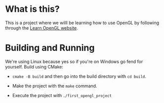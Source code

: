 # What is this?
This is a project where we willl be learning how to use OpenGL by following through the [Learn OpenGL website](https://learnopengl.com/). 

# Building and Running
We're using Linux because yes so if you're on Windows go fend for yourself.
Build using CMake:
- `cmake -B build` and then go into the build directory with `cd build`.

- Make the project with the `make` command.

- Execute the project with `./first_opengl_project`

